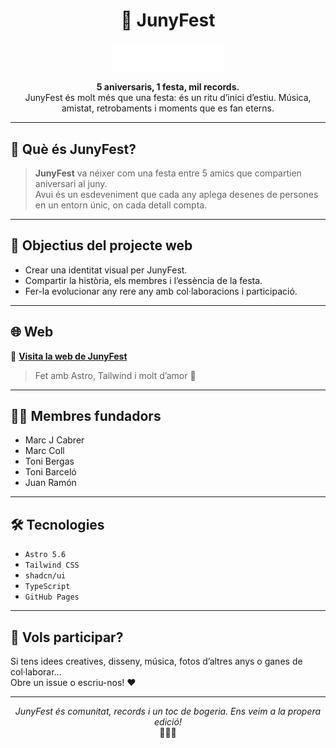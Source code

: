 <h1 align="center">🎉 JunyFest</h1>

<p align="center">
  <img src="./../assets/logo.png" width="180" alt="Logo de JunyFest" />
</p>

<p align="center">
  <b>5 aniversaris, 1 festa, mil records.</b><br />
  JunyFest és molt més que una festa: és un ritu d’inici d’estiu. Música, amistat, retrobaments i moments que es fan eterns.
</p>

---

## 📍 Què és JunyFest?

> **JunyFest** va néixer com una festa entre 5 amics que compartien aniversari al juny.  
> Avui és un esdeveniment que cada any aplega desenes de persones en un entorn únic, on cada detall compta.

---

## 🧠 Objectius del projecte web

- Crear una identitat visual per JunyFest.
- Compartir la història, els membres i l’essència de la festa.
- Fer-la evolucionar any rere any amb col·laboracions i participació.

---

## 🌐 Web

🔗 **[Visita la web de JunyFest](https://junyfest.com/)**  
> Fet amb Astro, Tailwind i molt d’amor 💜

---

## 🧑‍🎤 Membres fundadors

- Marc J Cabrer
- Marc Coll
- Toni Bergas
- Toni Barceló
- Juan Ramón

---

## 🛠️ Tecnologies

- `Astro 5.6`
- `Tailwind CSS`
- `shadcn/ui`
- `TypeScript`
- `GitHub Pages`

---

## 🤝 Vols participar?

Si tens idees creatives, disseny, música, fotos d’altres anys o ganes de col·laborar...  
Obre un issue o escriu-nos! ❤️

---

<p align="center">
  <i>JunyFest és comunitat, records i un toc de bogeria. Ens veim a la propera edició!</i><br />
  🪩✨🔥
</p>
